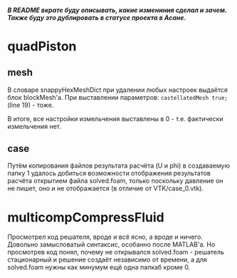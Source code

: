 ##### В README *_вкрате_* буду описывать, какие измениния сделал и зачем. Также буду это дублировать в статусе проекта в Асане.

# quadPiston
## mesh

В словаре snappyHexMeshDict при удалении любых настроек выдаётся блок blockMesh'a. При выставлении параметров: `castellatedMesh true;` (line 19) - тоже.

В итоге, все настройки измельчения выставлены в 0 - т.е. фактически измельчения нет.

## case

Путём копирования файлов результата расчёта (U и phi) в создаваемую папку 1 удалось добиться возможности отображения результатов расчёта открытием файла solved.foam, только поскольку давление он не пишет, оно и не отображается (в отличие от VTK/case_0.vtk).

# multicompCompressFluid

Просмотрел код решателя, вроде и всё ясно, а вроде и ничего. Довольно замысловатый синтаксис, особанно после MATLAB'a.
Но просмотрев код понял, почему не открывался solved.foam - решатель стационарный и решение создаёт независимо от времени, а для solved.foam нужны как минумум ещё одна папкаб кроме 0. 